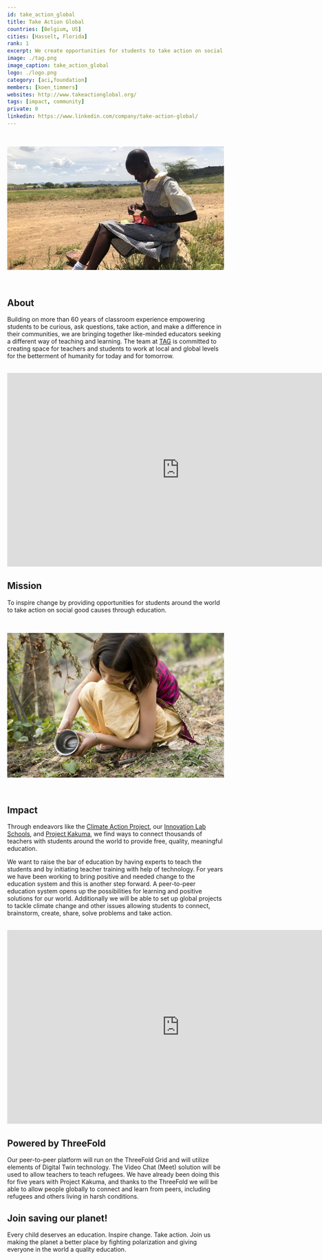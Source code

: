 ```yaml
---
id: take_action_global
title: Take Action Global
countries: [Belgium, US]
cities: [Hasselt, Florida]
rank: 1
excerpt: We create opportunities for students to take action on social good causes.
image: ./tag.png
image_caption: take_action_global
logo: ./logo.png
category: [aci,foundation]
members: [koen_timmers]
websites: http://www.takeactionglobal.org/
tags: [impact, community]
private: 0
linkedin: https://www.linkedin.com/company/take-action-global/
---
```


<br/>

![tag](./climate_action_project.png)

<br/>

## About

Building on more than 60 years of classroom experience empowering students to be curious, ask questions, take action, and make a difference in their communities, we are bringing together like-minded educators seeking a different way of teaching and learning. The team at [TAG](http://www.takeactionglobal.org/) is committed to creating space for teachers and students to work at local and global levels for the betterment of humanity for today and for tomorrow.

<BR>

<iframe src="https://player.vimeo.com/video/414512607" width="800" height="450" frameborder="0" allow="autoplay; fullscreen" allowfullscreen></iframe>

<BR>

## Mission

To inspire change by providing opportunities for students around the world to take action on social good causes through education.

<BR>

![planting](./tag_planting.jpg)

<BR>

## Impact

Through endeavors like the [Climate Action Project](https://www.climate-action.info/), our [Innovation Lab Schools](https://innovationlabschools.com/), and [Project Kakuma](https://www.projectkakuma.com/), we find ways to connect thousands of teachers with students around the world to provide free, quality, meaningful education.

We want to raise the bar of education by having experts to teach the students and by initiating teacher training with help of technology. For years we have been working to bring positive and needed change to the education system and this is another step forward. A peer-to-peer education system opens up the possibilities for learning and positive solutions for our world. Additionally we will be able to set up global projects to tackle climate change and other issues allowing students to connect, brainstorm, create, share, solve problems and take action.

<BR>

<iframe src="https://player.vimeo.com/video/425810410" width="800" height="450" frameborder="0" allow="autoplay; fullscreen" allowfullscreen></iframe>

<BR>

## Powered by ThreeFold

Our peer-to-peer platform will run on the ThreeFold Grid and will utilize elements of Digital Twin technology. The Video Chat (Meet) solution will be used to allow teachers to teach refugees. We have already been doing this for five years with Project Kakuma, and thanks to the ThreeFold we will be able to allow people globally to connect and learn from peers, including refugees and others living in harsh conditions.

## Join saving our planet!

Every child deserves an education. Inspire change. Take action. Join us making the planet a better place by fighting polarization and giving everyone in the world a quality education.

<!-- ## Support this project

Climate Action Project is included in ThreeFold’s [Token Distribution Event (TDE)](https://library.threefold.me/info/tfgrid/#/tdeoverview)</a> for the impact it brings to our planet, humanity and the ThreeFold Grid.
The ThreeFold Token (TFT) represents a unit of capacity on the new Internet and is created only when new capacity is added to the ThreeFold Grid.
Each project on the TDE benefits from TFT fund allocations. You can buy TFT's and support Climate Action Project, and the growth of a new Conscious Internet.

## TFGrid Solution

### Roadmap

- Q4 2020
    - Platform launch with focus on refugees
- Q4 2021
    - Platform extension with focus on climate change -->
